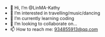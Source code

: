 - 👋 Hi, I’m @LinMA-Kathy
- 👀 I’m interested in travelling/music/dancing
- 🌱 I’m currently learning coding
- 💞️ I’m looking to collaborate on...
- 📫 How to reach me: 934855913@qq.com

<!---
LinMA-Kathy/LinMA-Kathy is a ✨ special ✨ repository because its `README.md` (this file) appears on your GitHub profile.
You can click the Preview link to take a look at your changes.
--->
